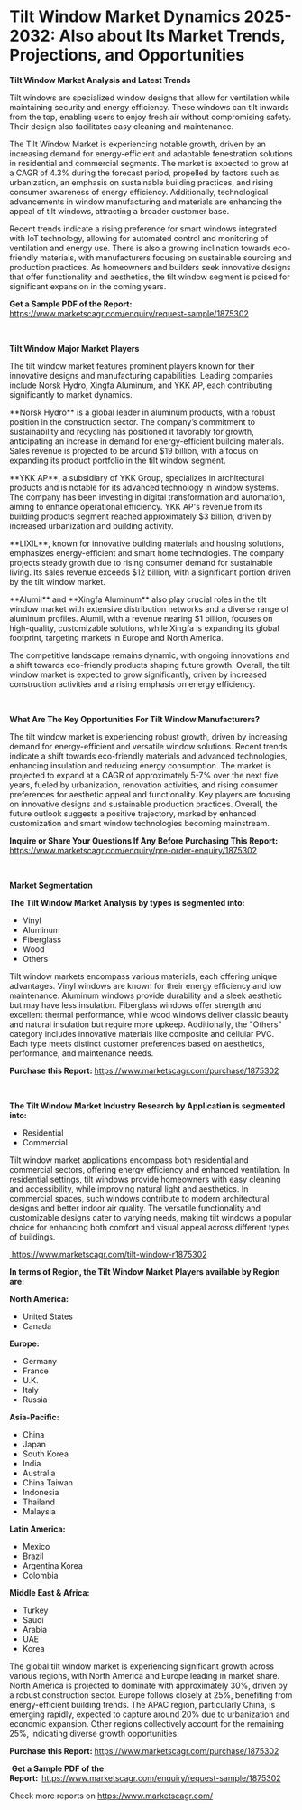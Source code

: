 <p><h1>Tilt Window Market Dynamics 2025-2032: Also about Its Market Trends, Projections, and Opportunities</h1></p><p><strong>Tilt Window Market Analysis and Latest Trends</strong></p>
<p><p>Tilt windows are specialized window designs that allow for ventilation while maintaining security and energy efficiency. These windows can tilt inwards from the top, enabling users to enjoy fresh air without compromising safety. Their design also facilitates easy cleaning and maintenance.</p><p>The Tilt Window Market is experiencing notable growth, driven by an increasing demand for energy-efficient and adaptable fenestration solutions in residential and commercial segments. The market is expected to grow at a CAGR of 4.3% during the forecast period, propelled by factors such as urbanization, an emphasis on sustainable building practices, and rising consumer awareness of energy efficiency. Additionally, technological advancements in window manufacturing and materials are enhancing the appeal of tilt windows, attracting a broader customer base.</p><p>Recent trends indicate a rising preference for smart windows integrated with IoT technology, allowing for automated control and monitoring of ventilation and energy use. There is also a growing inclination towards eco-friendly materials, with manufacturers focusing on sustainable sourcing and production practices. As homeowners and builders seek innovative designs that offer functionality and aesthetics, the tilt window segment is poised for significant expansion in the coming years.</p></p>
<p><strong>Get a Sample PDF of the Report:&nbsp;</strong> <a href="https://www.marketscagr.com/enquiry/request-sample/1875302?utm_campaign=2471&utm_medium=2&utm_source=Github&utm_content=ia&utm_term=05042025&utm_id=tilt-window">https://www.marketscagr.com/enquiry/request-sample/1875302</a></p>
<p>&nbsp;</p>
<p><strong>Tilt Window Major Market Players</strong></p>
<p><p>The tilt window market features prominent players known for their innovative designs and manufacturing capabilities. Leading companies include Norsk Hydro, Xingfa Aluminum, and YKK AP, each contributing significantly to market dynamics.</p><p>**Norsk Hydro** is a global leader in aluminum products, with a robust position in the construction sector. The company’s commitment to sustainability and recycling has positioned it favorably for growth, anticipating an increase in demand for energy-efficient building materials. Sales revenue is projected to be around $19 billion, with a focus on expanding its product portfolio in the tilt window segment.</p><p>**YKK AP**, a subsidiary of YKK Group, specializes in architectural products and is notable for its advanced technology in window systems. The company has been investing in digital transformation and automation, aiming to enhance operational efficiency. YKK AP's revenue from its building products segment reached approximately $3 billion, driven by increased urbanization and building activity.</p><p>**LIXIL**, known for innovative building materials and housing solutions, emphasizes energy-efficient and smart home technologies. The company projects steady growth due to rising consumer demand for sustainable living. Its sales revenue exceeds $12 billion, with a significant portion driven by the tilt window market.</p><p>**Alumil** and **Xingfa Aluminum** also play crucial roles in the tilt window market with extensive distribution networks and a diverse range of aluminum profiles. Alumil, with a revenue nearing $1 billion, focuses on high-quality, customizable solutions, while Xingfa is expanding its global footprint, targeting markets in Europe and North America.</p><p>The competitive landscape remains dynamic, with ongoing innovations and a shift towards eco-friendly products shaping future growth. Overall, the tilt window market is expected to grow significantly, driven by increased construction activities and a rising emphasis on energy efficiency.</p></p>
<p>&nbsp;</p>
<p><strong>What Are The Key Opportunities For Tilt Window Manufacturers?</strong></p>
<p><p>The tilt window market is experiencing robust growth, driven by increasing demand for energy-efficient and versatile window solutions. Recent trends indicate a shift towards eco-friendly materials and advanced technologies, enhancing insulation and reducing energy consumption. The market is projected to expand at a CAGR of approximately 5-7% over the next five years, fueled by urbanization, renovation activities, and rising consumer preferences for aesthetic appeal and functionality. Key players are focusing on innovative designs and sustainable production practices. Overall, the future outlook suggests a positive trajectory, marked by enhanced customization and smart window technologies becoming mainstream.</p></p>
<p><strong>Inquire or Share Your Questions If Any Before Purchasing This Report:</strong> <a href="https://www.marketscagr.com/enquiry/pre-order-enquiry/1875302?utm_campaign=2471&utm_medium=2&utm_source=Github&utm_content=ia&utm_term=05042025&utm_id=tilt-window">https://www.marketscagr.com/enquiry/pre-order-enquiry/1875302</a></p>
<p>&nbsp;</p>
<p><strong>Market Segmentation</strong></p>
<p><strong>The Tilt Window Market Analysis by types is segmented into:</strong></p>
<p><ul><li>Vinyl</li><li>Aluminum</li><li>Fiberglass</li><li>Wood</li><li>Others</li></ul></p>
<p><p>Tilt window markets encompass various materials, each offering unique advantages. Vinyl windows are known for their energy efficiency and low maintenance. Aluminum windows provide durability and a sleek aesthetic but may have less insulation. Fiberglass windows offer strength and excellent thermal performance, while wood windows deliver classic beauty and natural insulation but require more upkeep. Additionally, the "Others" category includes innovative materials like composite and cellular PVC. Each type meets distinct customer preferences based on aesthetics, performance, and maintenance needs.</p></p>
<p><strong>Purchase this Report:&nbsp;</strong><a href="https://www.marketscagr.com/purchase/1875302?utm_campaign=2471&utm_medium=2&utm_source=Github&utm_content=ia&utm_term=05042025&utm_id=tilt-window">https://www.marketscagr.com/purchase/1875302</a></p>
<p>&nbsp;</p>
<p><strong>The Tilt Window Market Industry Research by Application is segmented into:</strong></p>
<p><ul><li>Residential</li><li>Commercial</li></ul></p>
<p><p>Tilt window market applications encompass both residential and commercial sectors, offering energy efficiency and enhanced ventilation. In residential settings, tilt windows provide homeowners with easy cleaning and accessibility, while improving natural light and aesthetics. In commercial spaces, such windows contribute to modern architectural designs and better indoor air quality. The versatile functionality and customizable designs cater to varying needs, making tilt windows a popular choice for enhancing both comfort and visual appeal across different types of buildings.</p></p>
<p><a href="https://www.marketscagr.com/tilt-window-r1875302?utm_campaign=2471&utm_medium=2&utm_source=Github&utm_content=ia&utm_term=05042025&utm_id=tilt-window">&nbsp;https://www.marketscagr.com/tilt-window-r1875302</a></p>
<p><strong>In terms of Region, the Tilt Window Market Players available by Region are:</strong></p>
<p>
    <p> <strong> North America: </strong>
        <ul>
            <li>United States</li>
            <li>Canada</li>
        </ul>
        </p> 
    <p> <strong> Europe: </strong>
        <ul>
            <li>Germany</li>
            <li>France</li>
            <li>U.K.</li>
            <li>Italy</li>
            <li>Russia</li>
        </ul>
        </p> 
    <p> <strong> Asia-Pacific: </strong>
        <ul>
            <li>China</li>
            <li>Japan</li>
            <li>South Korea</li>
            <li>India</li>
            <li>Australia</li>
            <li>China Taiwan</li>
            <li>Indonesia</li>
            <li>Thailand</li>
            <li>Malaysia</li>
        </ul>
        </p> 
    <p> <strong> Latin America: </strong>
        <ul>
            <li>Mexico</li>
            <li>Brazil</li>
            <li>Argentina Korea</li>
            <li>Colombia</li>
        </ul>
        </p> 
    <p> <strong> Middle East & Africa: </strong>
        <ul>
            <li>Turkey</li>
            <li>Saudi</li>
            <li>Arabia</li>
            <li>UAE</li>
            <li>Korea</li>
        </ul>
    </p>
    </p>
<p><p>The global tilt window market is experiencing significant growth across various regions, with North America and Europe leading in market share. North America is projected to dominate with approximately 30%, driven by a robust construction sector. Europe follows closely at 25%, benefiting from energy-efficient building trends. The APAC region, particularly China, is emerging rapidly, expected to capture around 20% due to urbanization and economic expansion. Other regions collectively account for the remaining 25%, indicating diverse growth opportunities.</p></p>
<p><strong>Purchase this Report: </strong><a href="https://www.marketscagr.com/purchase/1875302?utm_campaign=2471&utm_medium=2&utm_source=Github&utm_content=ia&utm_term=05042025&utm_id=tilt-window">https://www.marketscagr.com/purchase/1875302</a></p>
<p>&nbsp;<strong>Get a Sample PDF of the Report:&nbsp;&nbsp;</strong><a href="https://www.marketscagr.com/enquiry/request-sample/1875302?utm_campaign=2471&utm_medium=2&utm_source=Github&utm_content=ia&utm_term=05042025&utm_id=tilt-window">https://www.marketscagr.com/enquiry/request-sample/1875302</a></p>
<p><strong></strong></p>
<p>Check more reports on <a href="https://www.marketscagr.com/?utm_campaign=2471&utm_medium=2&utm_source=Github&utm_content=ia&utm_term=05042025&utm_id=tilt-window">https://www.marketscagr.com/</a></p>